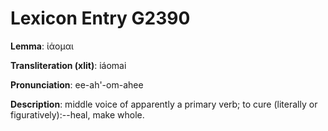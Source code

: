 # Lexicon Entry G2390

**Lemma**: ἰάομαι

**Transliteration (xlit)**: iáomai

**Pronunciation**: ee-ah'-om-ahee

**Description**:
middle voice of apparently a primary verb; to cure (literally or figuratively):--heal, make whole.
